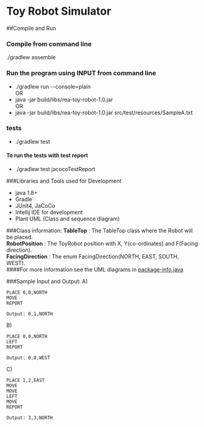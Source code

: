 Toy Robot Simulator
===================

##Compile and Run
### Compile from command line
./gradlew assemble
### Run the program using INPUT from command line
* ./gradlew run --console=plain
<br>OR
*  java -jar build/libs/rea-toy-robot-1.0.jar
<br>OR
* java -jar build/libs/rea-toy-robot-1.0.jar src/test/resources/SampleA.txt

### tests
* ./gradlew test
#### To run the tests with test report
* ./gradlew test jacocoTestReport

###Libraries and Tools used for Development
* java 1.8+
* Gradle
* JUnit4, JaCoCo
* Intellij IDE for development
* Plant UML (Class and sequence diagram)

###Class information:
**TableTop**        : The TableTop class where the Robot will be placed.<br>
**RobotPosition**   : The ToyRobot position with X, Y(co-ordinates) and F(Facing direction).<br>
**FacingDirection** : The enum FacingDirection(NORTH, EAST, SOUTH, WEST).<br>
####For more information see the UML diagrams in [package-info.java](https://github.com/ramkrishnapatil/rea-toy-robot/package-info.java)

###Sample Input and Output:
A)

	PLACE 0,0,NORTH
    MOVE
    REPORT

	Output: 0,1,NORTH

B)

	PLACE 0,0,NORTH
	LEFT
	REPORT
	
	Output: 0,0,WEST

C)

	PLACE 1,2,EAST
	MOVE
	MOVE
	LEFT
	MOVE
	REPORT

	Output: 3,3,NORTH
